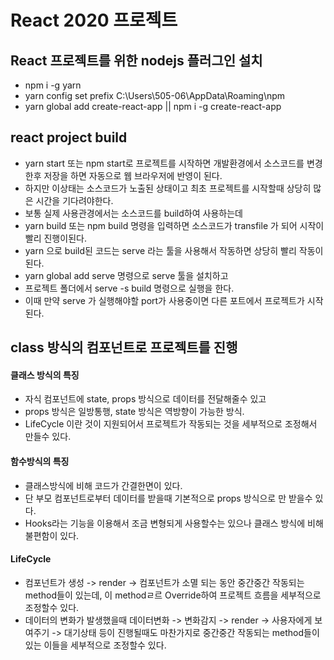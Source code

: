 # React 2020 프로젝트

## React 프로젝트를 위한 nodejs 플러그인 설치

- npm i -g yarn
- yarn config set prefix C:\Users\505-06\AppData\Roaming\npm
- yarn global add create-react-app || npm i -g create-react-app

## react project build

- yarn start 또는 npm start로 프로젝트를 시작하면 개발환경에서 소스코드를 변경한후 저장을 하면
  자동으로 웹 브라우저에 반영이 된다.
- 하지만 이상태는 소스코드가 노출된 상태이고 최초 프로젝트를 시작할때 상당히 많은 시간을 기다려야한다.
- 보통 실제 사용관경에서는 소스코드를 build하여 사용하는데
- yarn build 또는 npm build 명령을 입력하면 소스코드가 transfile 가 되어 시작이 빨리 진행이된다.
- yarn 으로 build된 코드는 serve 라는 툴을 사용해서 작동하면 상당히 빨리 작동이 된다.
- yarn global add serve 명령으로 serve 툴을 설치하고
- 프로젝트 폴더에서 serve -s build 명령으로 실행을 한다.
- 이때 만약 serve 가 실행해야할 port가 사용중이면 다른 포트에서 프로젝트가 시작된다.

## class 방식의 컴포넌트로 프로젝트를 진행

#### 클래스 방식의 특징

- 자식 컴포넌트에 state, props 방식으로 데이터를 전달해줄수 있고
- props 방식은 일방통행, state 방식은 역방향이 가능한 방식.
- LifeCycle 이란 것이 지원되어서 프로젝트가 작동되는 것을 세부적으로 조정해서 만들수 있다.

#### 함수방식의 특징

- 클래스방식에 비해 코드가 간결한면이 있다.
- 단 부모 컴포넌트로부터 데이터를 받을때 기본적으로 props 방식으로 만 받을수 있다.
- Hooks라는 기능을 이용해서 조금 변형되게 사용할수는 있으나 클래스 방식에 비해 불편함이 있다.

#### LifeCycle

- 컴포넌트가 생성 -> render -> 컴포넌트가 소멸 되는 동안 중간중간 작동되는 method들이 있는데,
  이 methodㄹ르 Override하여 프로젝트 흐름을 세부적으로 조정할수 있다.
- 데이터의 변화가 발생했을때 데이터변화 -> 변화감지 -> render -> 사용자에게 보여주기 -> 대기상태 등이 진행될때도 마찬가지로 중간중간 작동되는 method들이 있는 이들을 세부적으로 조정할수 있다.
